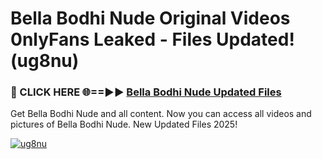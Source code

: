 # Bella Bodhi Nude Original Videos 0nlyFans Leaked - Files Updated! (ug8nu)

<h3>🔴 CLICK HERE 🌐==►► <a href="https://tinyurl.com/52m3yx9h" rel="nofollow">Bella Bodhi Nude Updated Files</a></h3>

Get Bella Bodhi Nude and all content. Now you can access all videos and pictures of Bella Bodhi Nude. New Updated Files 2025!

[![ug8nu](https://i.imgur.com/TnHtlc8.gif)](https://tinyurl.com/52m3yx9h)
